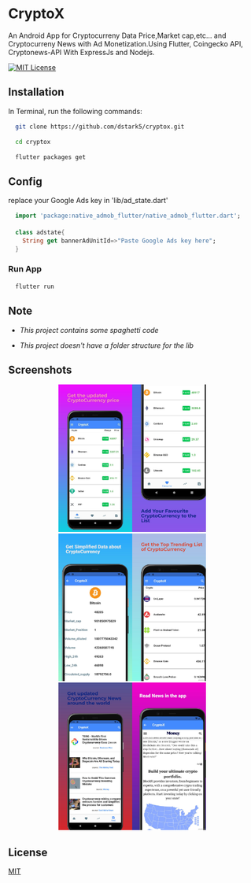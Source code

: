 
# CryptoX
An Android App for Cryptocurreny Data Price,Market cap,etc... and Cryptocurreny News with Ad Monetization.Using Flutter, Coingecko API, Cryptonews-API With ExpressJs and Nodejs.

[![MIT License](https://img.shields.io/badge/License-MIT-green.svg)](https://choosealicense.com/licenses/mit/)


## Installation

In Terminal, run the following commands:

```bash
  git clone https://github.com/dstark5/cryptox.git
```

```bash
  cd cryptox
```

```bash
  flutter packages get
```

## Config

replace your Google Ads key in 'lib/ad_state.dart'

```Dart
  import 'package:native_admob_flutter/native_admob_flutter.dart';

  class adstate{
    String get bannerAdUnitId=>"Paste Google Ads key here";
  }
```
### Run App

```bash
  flutter run
```
## Note

* *This project contains some spaghetti code*

* *This project doesn't have a folder structure for the lib*

## Screenshots

<div align="center">
    <img src="https://github.com/dstark5/cryptox/blob/main/screenshots/shot1.jpg" width="300px"</img> 
</div>

<div align="center">
    <img src="https://github.com/dstark5/cryptox/blob/main/screenshots/shot2.jpg" width="300px"</img> 
</div>

<div align="center">
    <img src="https://github.com/dstark5/cryptox/blob/main/screenshots/shot3.jpg" width="300px"</img> 
</div>

## License

[MIT](https://choosealicense.com/licenses/mit/)

